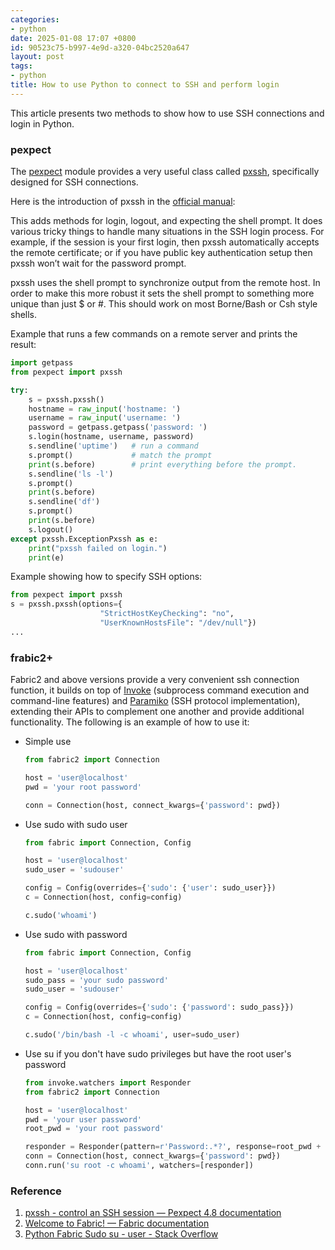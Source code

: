 ```yaml
---
categories:
- python
date: 2025-01-08 17:07 +0800
id: 90523c75-b997-4e9d-a320-04bc2520a647
layout: post
tags:
- python
title: How to use Python to connect to SSH and perform login
---
```


This article presents two methods to show how to use SSH connections and login in Python.

### pexpect

The [pexpect](https://github.com/pexpect/pexpect "pexpect/pexpect: A Python module for controlling interactive programs in a pseudo-terminal") module provides a very useful class called [pxssh](https://pexpect.readthedocs.io/en/stable/api/pxssh.html "pxssh - control an SSH session — Pexpect 4.8 documentation"), specifically designed for SSH connections.

Here is the introduction of pxssh in the [official manual](https://pexpect.readthedocs.io/en/stable/api/pxssh.html "pxssh - control an SSH session — Pexpect 4.8 documentation"):

This adds methods for login, logout, and expecting the shell prompt. It does various tricky things to handle many situations in the SSH login process. For example, if the session is your first login, then pxssh automatically accepts the remote certificate; or if you have public key authentication setup then pxssh won’t wait for the password prompt.

pxssh uses the shell prompt to synchronize output from the remote host. In order to make this more robust it sets the shell prompt to something more unique than just $ or #. This should work on most Borne/Bash or Csh style shells.

Example that runs a few commands on a remote server and prints the result:

```python
import getpass
from pexpect import pxssh

try:
    s = pxssh.pxssh()
    hostname = raw_input('hostname: ')
    username = raw_input('username: ')
    password = getpass.getpass('password: ')
    s.login(hostname, username, password)
    s.sendline('uptime')   # run a command
    s.prompt()             # match the prompt
    print(s.before)        # print everything before the prompt.
    s.sendline('ls -l')
    s.prompt()
    print(s.before)
    s.sendline('df')
    s.prompt()
    print(s.before)
    s.logout()
except pxssh.ExceptionPxssh as e:
    print("pxssh failed on login.")
    print(e)
```

Example showing how to specify SSH options:

```python
from pexpect import pxssh
s = pxssh.pxssh(options={
                    "StrictHostKeyChecking": "no",
                    "UserKnownHostsFile": "/dev/null"})
...
```



### frabic2+

Fabric2 and above versions provide a very convenient ssh connection function, it builds on top of [Invoke](https://pyinvoke.org/) (subprocess command execution and command-line features) and [Paramiko](https://paramiko.org/) (SSH protocol implementation), extending their APIs to complement one another and provide additional functionality. The following is an example of how to use it:

- Simple use

  ```python
  from fabric2 import Connection
  
  host = 'user@localhost'
  pwd = 'your root password'
  
  conn = Connection(host, connect_kwargs={'password': pwd})
  ```

- Use sudo with sudo user

  ```python
  from fabric import Connection, Config
  
  host = 'user@localhost'
  sudo_user = 'sudouser'
  
  config = Config(overrides={'sudo': {'user': sudo_user}})
  c = Connection(host, config=config)
  
  c.sudo('whoami')
  ```

- Use sudo with password

  ```python
  from fabric import Connection, Config
  
  host = 'user@localhost'
  sudo_pass = 'your sudo password'
  sudo_user = 'sudouser'
  
  config = Config(overrides={'sudo': {'password': sudo_pass}})
  c = Connection(host, config=config)
  
  c.sudo('/bin/bash -l -c whoami', user=sudo_user)
  ```

- Use su if you don't have sudo privileges but have the root user's password

  ```python
  from invoke.watchers import Responder
  from fabric2 import Connection
  
  host = 'user@localhost'
  pwd = 'your user password'
  root_pwd = 'your root password'
  
  responder = Responder(pattern=r'Password:.*?', response=root_pwd + '\n')
  conn = Connection(host, connect_kwargs={'password': pwd})
  conn.run('su root -c whoami', watchers=[responder])
  ```

  

### Reference

1. [pxssh - control an SSH session — Pexpect 4.8 documentation](https://pexpect.readthedocs.io/en/stable/api/pxssh.html "pxssh - control an SSH session — Pexpect 4.8 documentation")
2. [Welcome to Fabric! — Fabric documentation](https://www.fabfile.org/index.html "Welcome to Fabric! — Fabric documentation")
3. [Python Fabric Sudo su - user - Stack Overflow](https://stackoverflow.com/questions/54638426/python-fabric-sudo-su-user "Python Fabric Sudo su - user - Stack Overflow")